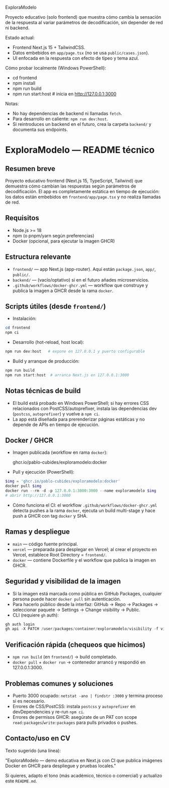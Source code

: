 ExploraModelo

Proyecto educativo (solo frontend) que muestra cómo cambia la sensación de la respuesta al variar parámetros de decodificación, sin depender de red ni backend.

Estado actual:
- Frontend Next.js 15 + TailwindCSS.
- Datos embebidos en `app/page.tsx` (no se usa `public/cases.json`).
- UI enfocada en la respuesta con efecto de tipeo y tema azul.

Cómo probar localmente (Windows PowerShell):
- cd frontend
- npm install
- npm run build
- npm run start:host  # inicia en http://127.0.0.1:3000

Notas:
- No hay dependencias de backend ni llamadas `fetch`.
- Para desarrollo en caliente: `npm run dev:host`.
- Si reintroduces un backend en el futuro, crea la carpeta `backend/` y documenta sus endpoints.
# ExploraModelo — README técnico

Resumen breve
-------------
Proyecto educativo frontend (Next.js 15, TypeScript, Tailwind) que demuestra cómo cambian las respuestas según parámetros de decodificación. El app es completamente estática en tiempo de ejecución: los datos están embebidos en `frontend/app/page.tsx` y no realiza llamadas de red.

Requisitos
---------
- Node.js >= 18
- npm (o pnpm/yarn según preferencias)
- Docker (opcional, para ejecutar la imagen GHCR)

Estructura relevante
--------------------
- `frontend/` — app Next.js (app-router). Aquí están `package.json`, `app/`, `public/`.
- `backend/` — (vacío/optativo) si en el futuro añades microservicios.
- `.github/workflows/docker-ghcr.yml` — workflow que construye y publica la imagen a GHCR desde la rama `docker`.

Scripts útiles (desde `frontend/`)
--------------------------------
- Instalación:

```powershell
cd frontend
npm ci
```

- Desarrollo (hot-reload, host local):

```powershell
npm run dev:host   # expone en 127.0.0.1 y puerto configurable
```

- Build y arranque de producción:

```powershell
npm run build
npm run start:host  # arranca Next.js en 127.0.0.1:3000
```

Notas técnicas de build
----------------------
- El build está probado en Windows PowerShell; si hay errores CSS relacionados con PostCSS/autoprefixer, instala las dependencias dev (`postcss`, `autoprefixer`) y vuelve a `npm ci`.
- La app está diseñada para prerenderizar páginas estáticas y no depende de APIs en tiempo de ejecución.

Docker / GHCR
-------------
- Imagen publicada (workflow en rama `docker`):

	ghcr.io/pablo-cubides/exploramodelo:docker

- Pull y ejecución (PowerShell):

```powershell
$img = 'ghcr.io/pablo-cubides/exploramodelo:docker'
docker pull $img
docker run --rm -d -p 127.0.0.1:3000:3000 --name exploramodelo $img
# abrir http://127.0.0.1:3000
```

- Cómo funciona el CI: el workflow `.github/workflows/docker-ghcr.yml` detecta pushes a la rama `docker`, ejecuta un build multi-stage y hace push a GHCR con tag `docker` y SHA.

Ramas y despliegue
------------------
- `main` — código fuente principal.
- `vercel` — preparada para desplegar en Vercel; al crear el proyecto en Vercel, establece Root Directory = `frontend/`.
- `docker` — contiene Dockerfile y el workflow que publica la imagen en GHCR.

Seguridad y visibilidad de la imagen
-----------------------------------
- Si la imagen está marcada como pública en GitHub Packages, cualquier persona puede hacer `docker pull` sin autenticación.
- Para hacerlo público desde la interfaz: GitHub → Repo → Packages → seleccionar paquete → Settings → Change visibility → Public.
- CLI (requiere `gh` auth):

```powershell
gh auth login
gh api -X PATCH /user/packages/container/exploramodelo/visibility -f visibility=public
```

Verificación rápida (chequeos que hicimos)
----------------------------------------
- `npm run build` (en `frontend/`) → build completado.
- `docker pull` + `docker run` → contenedor arrancó y respondió en 127.0.0.1:3000.

Problemas comunes y soluciones
------------------------------
- Puerto 3000 ocupado: `netstat -ano | findstr :3000` y termina proceso si es necesario.
- Errores de CSS/PostCSS: instala `postcss` y `autoprefixer` en devDependencies y re-run `npm ci`.
- Errores de permisos GHCR: asegúrate de un PAT con scope `read:packages`/`write:packages` para pulls privados o pushes.

Contacto/uso en CV
------------------
Texto sugerido (una línea):

"ExploraModelo — demo educativa en Next.js con CI que publica imágenes Docker en GHCR para despliegue y pruebas locales."

Si quieres, adapto el tono (más académico, técnico o comercial) y actualizo este `README.md`.

